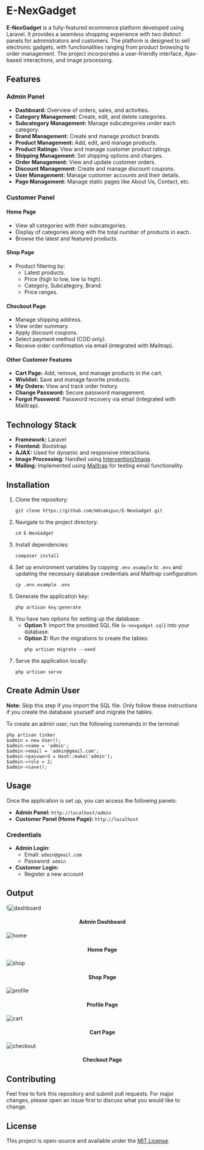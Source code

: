 <body>

<h1>E-NexGadget</h1>
<p><strong>E-NexGadget</strong> is a fully-featured ecommerce platform developed using Laravel. It provides a seamless shopping experience with two distinct panels for administrators and customers. The platform is designed to sell electronic gadgets, with functionalities ranging from product browsing to order management. The project incorporates a user-friendly interface, Ajax-based interactions, and image processing.</p>

<h2>Features</h2>

<h3>Admin Panel</h3>
<ul>
    <li><strong>Dashboard:</strong> Overview of orders, sales, and activities.</li>
    <li><strong>Category Management:</strong> Create, edit, and delete categories.</li>
    <li><strong>Subcategory Management:</strong> Manage subcategories under each category.</li>
    <li><strong>Brand Management:</strong> Create and manage product brands.</li>
    <li><strong>Product Management:</strong> Add, edit, and manage products.</li>
    <li><strong>Product Ratings:</strong> View and manage customer product ratings.</li>
    <li><strong>Shipping Management:</strong> Set shipping options and charges.</li>
    <li><strong>Order Management:</strong> View and update customer orders.</li>
    <li><strong>Discount Management:</strong> Create and manage discount coupons.</li>
    <li><strong>User Management:</strong> Manage customer accounts and their details.</li>
    <li><strong>Page Management:</strong> Manage static pages like About Us, Contact, etc.</li>
</ul>

<h3>Customer Panel</h3>

<h4>Home Page</h4>
<ul>
    <li>View all categories with their subcategories.</li>
    <li>Display of categories along with the total number of products in each.</li>
    <li>Browse the latest and featured products.</li>
</ul>

<h4>Shop Page</h4>
<ul>
    <li>Product filtering by:
        <ul>
            <li>Latest products.</li>
            <li>Price (high to low, low to high).</li>
            <li>Category, Subcategory, Brand.</li>
            <li>Price ranges.</li>
        </ul>
    </li>
</ul>

<h4>Checkout Page</h4>
<ul>
    <li>Manage shipping address.</li>
    <li>View order summary.</li>
    <li>Apply discount coupons.</li>
    <li>Select payment method (COD only).</li>
    <li>Receive order confirmation via email (integrated with Mailtrap).</li>
</ul>

<h4>Other Customer Features</h4>
<ul>
    <li><strong>Cart Page:</strong> Add, remove, and manage products in the cart.</li>
    <li><strong>Wishlist:</strong> Save and manage favorite products.</li>
    <li><strong>My Orders:</strong> View and track order history.</li>
    <li><strong>Change Password:</strong> Secure password management.</li>
    <li><strong>Forgot Password:</strong> Password recovery via email (integrated with Mailtrap).</li>
</ul>

<h2>Technology Stack</h2>
<ul>
    <li><strong>Framework:</strong> Laravel</li>
    <li><strong>Frontend:</strong> Bootstrap</li>
    <li><strong>AJAX:</strong> Used for dynamic and responsive interactions.</li>
    <li><strong>Image Processing:</strong> Handled using <a href="https://image.intervention.io/">Intervention/Image</a>.</li>
    <li><strong>Mailing:</strong> Implemented using <a href="https://mailtrap.io/">Mailtrap</a> for testing email functionality.</li>
</ul>

<h2>Installation</h2>
<ol>
    <li>Clone the repository:
        <pre><code>git clone https://github.com/mdsamipuc/E-NexGadget.git</code></pre>
    </li>
    <li>Navigate to the project directory:
        <pre><code>cd E-NexGadget</code></pre>
    </li>
    <li>Install dependencies:
        <pre><code>composer install</code></pre>
    </li>
    <li>Set up environment variables by copying <code>.env.example</code> to <code>.env</code> and updating the necessary database credentials and Mailtrap configuration:
        <pre><code>cp .env.example .env</code></pre>
    </li>
    <li>Generate the application key:
        <pre><code>php artisan key:generate</code></pre>
    </li>
    <li>You have two options for setting up the database:
        <ul>
            <li><strong>Option 1:</strong> Import the provided SQL file (<code>e-nexgadget.sql</code>) into your database.</li>
            <li><strong>Option 2:</strong> Run the migrations to create the tables:
                <pre><code>php artisan migrate --seed</code></pre>
            </li>
        </ul>
    </li>
    <li>Serve the application locally:
        <pre><code>php artisan serve</code></pre>
    </li>
</ol>

<h2>Create Admin User</h2>
<p><strong>Note:</strong> Skip this step if you import the SQL file. Only follow these instructions if you create the database yourself and migrate the tables.</p>
<p>To create an admin user, run the following commands in the terminal:</p>
<pre><code>php artisan tinker
$admin = new User();
$admin->name = 'admin';
$admin->email = 'admin@gmail.com';
$admin->password = Hash::make('admin');
$admin->role = 2;
$admin->save();
</code></pre>


<h2>Usage</h2>
<p>Once the application is set up, you can access the following panels:</p>
<ul>
    <li><strong>Admin Panel:</strong> <code>http://localhost/admin</code></li>
    <li><strong>Customer Panel (Home Page):</strong> <code>http://localhost</code></li>
</ul>

<h3>Credentials</h3>
<ul>
    <li><strong>Admin Login:</strong>
        <ul>
            <li>Email: <code>admin@gmail.com</code></li>
            <li>Password: <code>admin</code></li>
        </ul>
    </li>
    <li><strong>Customer Login:</strong>
        <ul>
            <li>Register a new account</li>
        </ul>
    </li>
</ul>

## Output


!![dashboard](https://github.com/user-attachments/assets/8f7ceab5-d441-469c-8594-ec459ebe54e4)

<h4 align="center">Admin Dashboard </h4>


![home](https://github.com/user-attachments/assets/0fcedead-524b-4aef-a7a6-414d0882c1ae)


<h4 align="center">Home Page </h4>



![shop](https://github.com/user-attachments/assets/e7b40e3c-906e-427e-871c-759d5be6241b)

<h4 align="center">Shop Page </h4>


![profile](https://github.com/user-attachments/assets/3040bcee-071d-4e9c-a135-3110c168077c)


<h4 align="center">Profile Page </h4>


![cart](https://github.com/user-attachments/assets/d58b090d-21c5-4b08-a72e-4571b486b647)

<h4 align="center">Cart Page </h4>

![checkout](https://github.com/user-attachments/assets/163c4f6a-6c93-4fbd-a91a-81918c9b43c7)


<h4 align="center">Checkout Page </h4>

<h2>Contributing</h2>
<p>Feel free to fork this repository and submit pull requests. For major changes, please open an issue first to discuss what you would like to change.</p>

<h2>License</h2>
<p>This project is open-source and available under the <a href="LICENSE">MIT License</a>.</p>

</body>
